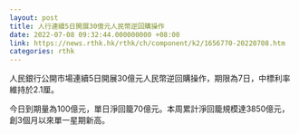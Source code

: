 ```yaml
---
layout: post
title: 人行連續5日開展30億元人民幣逆回購操作
date: 2022-07-08 09:32:44.000000000 +08:00
link: https://news.rthk.hk/rthk/ch/component/k2/1656770-20220708.htm
categories: rthk
---
```


人民銀行公開市場連續5日開展30億元人民幣逆回購操作，期限為7日，中標利率維持於2.1厘。

今日到期量為100億元，單日淨回籠70億元。本周累計淨回籠規模達3850億元，創3個月以來單一星期新高。
